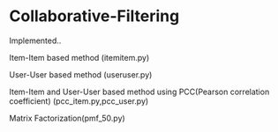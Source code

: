 # Collaborative-Filtering

Implemented..

Item-Item based method (itemitem.py)

User-User based method (useruser.py)

Item-Item and User-User based method using PCC(Pearson correlation coefficient) (pcc_item.py,pcc_user.py)

Matrix Factorization(pmf_50.py)
